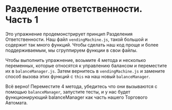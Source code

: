 # Разделение ответственности. Часть 1

Это упражнение продемонстрирует принцип Разделения Ответственности. Наш файл `vendingMachine.js`, такой большой и содержит так много функций. Чтобы сделать наш код проще и более поддерживаемым, мы сгруппируем функции в свои файлы. 

Чтобы выполнить упражнение, возьмите 4 метода и несколько переменных, которые относятся к управлению балансом и переместите их в `balanceManager.js`. Затем вернитесь в `vendingMachine.js` и замените способ вызова этих функций с `this` на наш новый `balanceManager`.

Всё верно! Переместите 4 метода, убедитесь что они вызываются с помощью `balanceManager`, запустите тесты, и у нас будет функционирующий balanceManager как часть нашего Торгового Автомата.